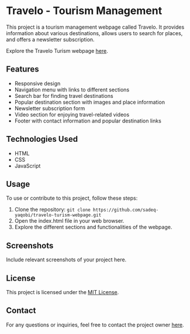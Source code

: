 # Travelo - Tourism Management

This project is a tourism management webpage called Travelo. It provides information about various destinations, allows users to search for places, and offers a newsletter subscription.

Explore the Travelo Turism webpage [here](https://sadeq-yaqobi.github.io/travelo-turism-webpage/).

## Features

- Responsive design
- Navigation menu with links to different sections
- Search bar for finding travel destinations
- Popular destination section with images and place information
- Newsletter subscription form
- Video section for enjoying travel-related videos
- Footer with contact information and popular destination links

## Technologies Used

- HTML
- CSS
- JavaScript

## Usage

To use or contribute to this project, follow these steps:

1. Clone the repository: `git clone https://github.com/sadeq-yaqobi/travelo-turism-webpage.git`
2. Open the index.html file in your web browser.
3. Explore the different sections and functionalities of the webpage.

## Screenshots

Include relevant screenshots of your project here.

## License

This project is licensed under the [MIT License](LICENSE).

## Contact

For any questions or inquiries, feel free to contact the project owner [here](https://github.com/sadeq-yaqobi).


